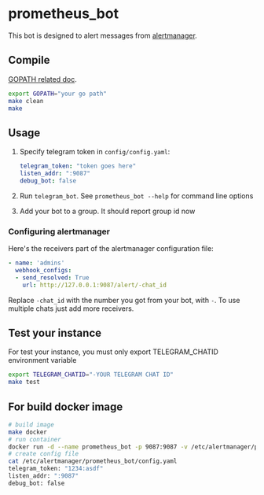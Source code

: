 # prometheus_bot

This bot is designed to alert messages from [alertmanager](https://github.com/prometheus/alertmanager).


## Compile

[GOPATH related doc](https://golang.org/doc/code.html#GOPATH).
```bash
export GOPATH="your go path"
make clean
make
```

## Usage

1. Specify telegram token in ```config/config.yaml```:

    ```yml
    telegram_token: "token goes here"
    listen_addr: ":9087"
    debug_bot: false
    ```

2. Run ```telegram_bot```. See ```prometheus_bot --help``` for command line options
3. Add your bot to a group. It should report group id now

### Configuring alertmanager

Here's the receivers part of the alertmanager configuration file:

```yml
- name: 'admins'
  webhook_configs:
  - send_resolved: True
    url: http://127.0.0.1:9087/alert/-chat_id
```

Replace ```-chat_id``` with the number you got from your bot, with ```-```. To use multiple chats just add more receivers.


## Test your instance
For test your instance, you must only export TELEGRAM_CHATID environment variable
```bash
export TELEGRAM_CHATID="-YOUR TELEGRAM CHAT ID"
make test
```
## For build docker image
```bash
# build image
make docker
# run container
docker run -d --name prometheus_bot -p 9087:9087 -v /etc/alertmanager/prometheus_bot:/prometheus_bot/config prometheus_bot
# create config file
cat /etc/alertmanager/prometheus_bot/config.yaml 
telegram_token: "1234:asdf"
listen_addr: ":9087"
debug_bot: false
```
